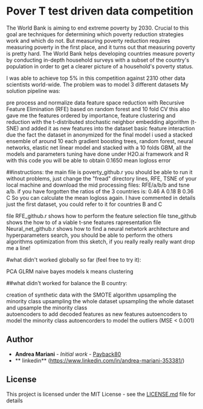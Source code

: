 # Pover T test driven data competition 
The World Bank is aiming to end extreme poverty by 2030. Crucial to this goal are techniques for determining which poverty reduction strategies work and which do not. But measuring poverty reduction requires measuring poverty in the first place, and it turns out that measuring poverty is pretty hard. The World Bank helps developing countries measure poverty by conducting in-depth household surveys with a subset of the country's population in order to get a clearer picture of a household's poverty status.


I was able to achieve top 5% in this competition against 2310 other data scientists world-wide. The problem was to model 3 different datasets
My solution pipeline was: 

pre process and normalize data
feature space reduction with Recursive Feature Elimination (RFE) based on random forest and 10 fold CV this also gave me the features ordered by importance, 
feature clustering and reduction with the t-distributed stochastic neighbor embedding algorithm (t-SNE) and added it as new features into the dataset
basic feature interaction due the fact the dataset in anonymized 
for the final model i used a stacked ensemble of around 10 each gradient boosting trees, random forest, neural networks, elastic net linear model and stacked with a 10 folds GBM, all the models and parameters tuning have done under H2O.ai framework and R
with this code you will be able to obtain 0.1650 mean logloss error 

##instructions: 
the main file is poverty_github.r you should be able to run it without problems, just change the "fread" directory lines, RFE, TSNE of your local machine and download the mid processing files: 
RFE/a/b/b and tsne a/b.
if you have forgotten the ratios of the 3 countries is:
 0.46 A
 0.18 B
 0.36 C
 So you can calculate the mean logloss again.
 I have commented in details just the first dataset, you could refer to it for countries B and C 

file RFE_github.r shows how to perform the feature selection
file tsne_github shows the how to of a viable t-sne features rapresentation
file Neural_net_github.r shows how to find a neural netwtork architecture and hyperparameters search, you should be able to perform the others algorithms optimization from this sketch, if you really really really want drop me a line!

#what didn't worked globally so far (feel free to try it):

PCA
GLRM
naive bayes models
k means clustering 

##what didn't worked for balance the B country:

creation of synthetic data with the SMOTE algorithm
upsampling the minority class
upsampling the whole dataset
upsampling the whole dataset and upsample the minority class  
autoencoders to add decoded features as new features
autoencoders to model the minority class 
autoencorders to model the outliers (MSE < 0.001)





## Author

* **Andrea Mariani** - *Initial work* - [Payback80](https://github.com/Payback80)
* ** linkedin** (https://www.linkedin.com/in/andrea-mariani-353381/)

## License

This project is licensed under the MIT License - see the [LICENSE.md](LICENSE.md) file for details



